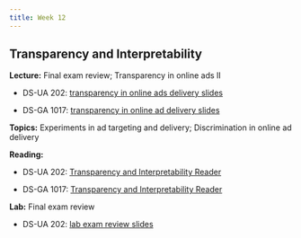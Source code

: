 ```yaml
---
title: Week 12
---
```


## Transparency and Interpretability

**Lecture:** Final exam review; Transparency in online ads II

* DS-UA 202: [transparency in online ads delivery slides]()
<!-- (../../../assets/12_transparency_ads.pdf) -->
* DS-GA 1017: [transparency in online ad delivery slides]()
<!-- (../../../assets/12_transparency_ads.pdf) -->

**Topics:** Experiments in ad targeting and delivery; Discrimination in online ad delivery

**Reading:**

* DS-UA 202: [Transparency and Interpretability Reader]()
<!-- (../../../assets/transparency_reader_ua202_2022.pdf) -->
* DS-GA 1017: [Transparency and Interpretability Reader]()
<!-- (../../../assets/transparency_reader.pdf) -->

**Lab:** Final exam review

* DS-UA 202: [lab exam review slides]()
<!-- (../../../assets/lab_12_review.pdf) -->
